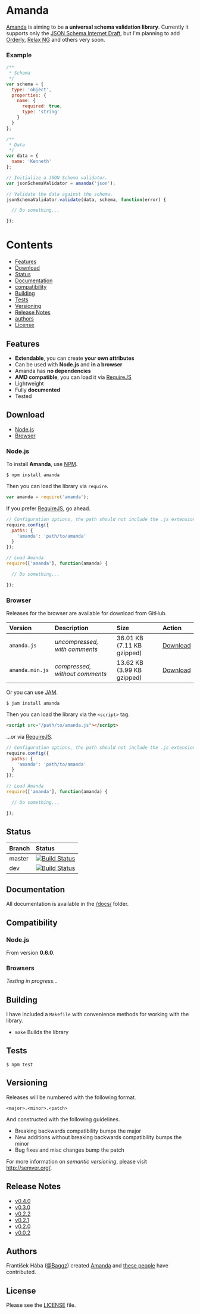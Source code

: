<a name="amanda"></a>
# Amanda

[Amanda](https://github.com/Baggz/Amanda) is aiming to be **a universal schema validation library**. Currently it supports only the [JSON Schema Internet Draft](http://tools.ietf.org/html/draft-zyp-json-schema-03), but I'm planning to add [Orderly](http://orderly-json.org/), [Relax NG](http://relaxng.org/) and others very soon.

<a name="example"></a>
### Example

```javascript
/**
 * Schema
 */
var schema = {
  type: 'object',
  properties: {
    name: {
      required: true,
      type: 'string'
    }
  }
};

/**
 * Data
 */
var data = {
  name: 'Kenneth'
};

// Initialize a JSON Schema validator.
var jsonSchemaValidator = amanda('json');

// Validate the data against the schema.
jsonSchemaValidator.validate(data, schema, function(error) {

  // Do something...

});
```

# Contents

<ul>
  <li><a href="#features">Features</a></li>
  <li><a href="#download">Download</a></li>
  <li><a href="#status">Status</a></li>
  <li><a href="#documentation">Documentation</a></li>
  <li><a href="#compatibility">compatibility</a></li>
  <li><a href="#building">Building</a></li>
  <li><a href="#tests">Tests</a></li>
  <li><a href="#versioning">Versioning</a></li>
  <li><a href="#release-notes">Release Notes</a></li>
  <li><a href="#authors">authors</a></li>
  <li><a href="#license">License</a></li>
</ul>

<a name="features"></a>
## Features

* **Extendable**, you can create **your own attributes**
* Can be used with **Node.js** and **in a browser**
* Amanda has **no dependencies**
* **AMD compatible**, you can load it via [RequireJS](http://requirejs.org/)
* Lightweight
* Fully **documented**
* Tested

## Download

<ul>
  <li><a href="#node.js">Node.js</a></li>
  <li><a href="#browser">Browser</a></li>
</ul>

### Node.js

To install **Amanda**, use [NPM](http://npmjs.org/).

```
$ npm install amanda
```

Then you can load the library via `require`.

```javascript
var amanda = require('amanda');
```

If you prefer [RequireJS](http://requirejs.org/), go ahead.

```javascript
// Configuration options, the path should not include the .js extension.
require.config({
  paths: {
    'amanda': 'path/to/amanda'
  }
});

// Load Amanda
require(['amanda'], function(amanda) {

  // Do something...

});
```

### Browser

Releases for the browser are available for download from GitHub.

| **Version** | **Description** | **Size** | **Action** |
|:------------|:----------------|:---------|:-----------|
| `amanda.js` | *uncompressed, with comments* | 36.01 KB (7.11 KB gzipped) | [Download](https://raw.github.com/Baggz/Amanda/master/releases/latest/amanda.js) |
| `amanda.min.js` | *compressed, without comments* | 13.62 KB (3.99 KB gzipped) | [Download](https://raw.github.com/Baggz/Amanda/master/releases/latest/amanda.min.js) |

Or you can use [JAM](http://jamjs.org/).

```
$ jam install amanda
```

Then you can load the library via the `<script>` tag.

```html
<script src="/path/to/amanda.js"></script>
```

...or via [RequireJS](http://requirejs.org/).

```javascript
// Configuration options, the path should not include the .js extension.
require.config({
  paths: {
    'amanda': 'path/to/amanda'
  }
});

// Load Amanda
require(['amanda'], function(amanda) {

  // Do something...

});
```

## Status

| **Branch** | **Status** |
|:-----------|:----------|
| master | [![Build Status](https://secure.travis-ci.org/Baggz/Amanda.png?branch=master)](http://travis-ci.org/Baggz/Amanda) |
| dev | [![Build Status](https://secure.travis-ci.org/Baggz/Amanda.png?branch=dev)](http://travis-ci.org/Baggz/Amanda) |

## Documentation

All documentation is available in the [/docs/](https://github.com/Baggz/Amanda/tree/master/examples) folder.

## Compatibility

### Node.js

From version **0.6.0**.

### Browsers

*Testing in progress...*

## Building

I have included a `Makefile` with convenience methods for working with the library.

<ul>
  <li><code>make</code> Builds the library</li>
</ul>

## Tests

```
$ npm test
```

## Versioning

Releases will be numbered with the following format.

```
<major>.<minor>.<patch>
```

And constructed with the following guidelines.

* Breaking backwards compatibility bumps the major
* New additions without breaking backwards compatibility bumps the minor
* Bug fixes and misc changes bump the patch

For more information on *semantic versioning*, please visit http://semver.org/.

## Release Notes

* [v0.4.0](https://github.com/Baggz/Amanda/pull/35)
* [v0.3.0](https://github.com/Baggz/Amanda/pull/26)
* [v0.2.2](https://github.com/Baggz/Amanda/pull/15)
* [v0.2.1](https://github.com/Baggz/Amanda/pull/3)
* [v0.2.0](https://github.com/Baggz/Amanda/pull/2)
* [v0.0.2](https://github.com/Baggz/Amanda/pull/1)

## Authors

František Hába ([@Baggz](https://github.com/Baggz)) created [Amanda](https://github.com/Baggz/Amanda) and [these people](https://github.com/Baggz/Amanda/graphs/contributors) have contributed.

## License

Please see the [LICENSE](https://github.com/Baggz/Amanda/blob/master/LICENSE) file.